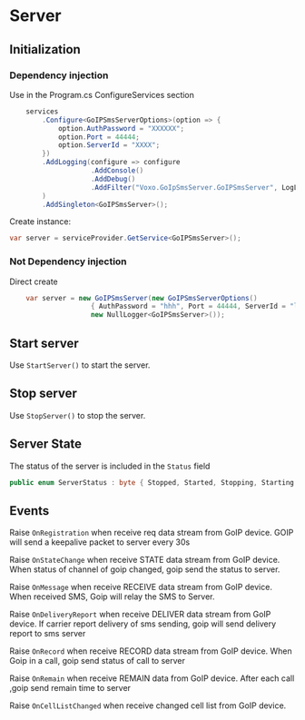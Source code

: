 # Server

## Initialization

### Dependency injection

Use in the Program.cs ConfigureServices section 

````c#
	services
		.Configure<GoIPSmsServerOptions>(option => {
			option.AuthPassword = "XXXXXX";
			option.Port = 44444;
			option.ServerId = "XXXX";
		})
		.AddLogging(configure => configure
                    .AddConsole()
                    .AddDebug()
					.AddFilter("Voxo.GoIpSmsServer.GoIPSmsServer", LogLevel.Information)
		)
		.AddSingleton<GoIPSmsServer>();
````

Create instance:

````c#
var server = serviceProvider.GetService<GoIPSmsServer>();
````

### Not Dependency injection

Direct create

````c#
	var server = new GoIPSmsServer(new GoIPSmsServerOptions()
                    { AuthPassword = "hhh", Port = 44444, ServerId = "lkljkl" }, 
                    new NullLogger<GoIPSmsServer>());
````

## Start server

Use `StartServer()` to start the server.

## Stop server

Use `StopServer()` to stop the server.

## Server State

The status of the server is included in the ``Status`` field

````c#
public enum ServerStatus : byte { Stopped, Started, Stopping, Starting }
````


## Events

Raise `OnRegistration` when receive req data stream from GoIP device. GOIP will send a keepalive packet to server every 30s

Raise `OnStateChange` when receive STATE data stream from GoIP device. When status of channel of goip changed, goip send the status to server.

Raise `OnMessage` when receive RECEIVE data stream from GoIP device. When received SMS, Goip will relay the SMS to Server.

Raise `OnDeliveryReport` when receive DELIVER data stream from GoIP device. If carrier report delivery of sms sending, goip will send delivery report to sms server

Raise `OnRecord` when receive RECORD data stream from GoIP device. When Goip in a call, goip send status of call to server

Raise `OnRemain` when receive REMAIN data from GoIP device. After each call ,goip send remain time to server

Raise `OnCellListChanged` when receive changed cell list from GoIP device.
